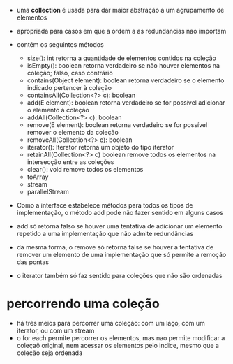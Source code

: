 * uma **collection** é usada para dar maior abstração a um agrupamento de elementos
* apropriada para casos em que a ordem a as redundancias nao importam
* contém os seguintes métodos
  * size(): int retorna a quantidade de elementos contidos na coleção
  * isEmpty(): boolean retorna verdadeiro se não houver elementos na coleção; falso, caso contrário
  * contains(Object element): boolean retorna verdadeiro se o elemento indicado pertencer à coleção
  * containsAll(Collection<?> c): boolean
  * add(E element): boolean retorna verdadeiro se for possível adicionar o elemento à coleção
  * addAll(Collection<?> c): boolean
  * remove(E element): boolean retorna verdadeiro se for possível remover o elemento da coleção
  * removeAll(Collection<?> c): boolean
  * iterator(): Iterator<E> retorna um objeto do tipo iterator
  * retainAll(Collection<?> c) boolean remove todos os elementos na intersecção entre as coleções
  * clear(): void remove todos os elementos
  * toArray
  * stream
  * parallelStream
  
* Como a interface estabelece métodos para todos os tipos de implementação, o método add pode não fazer sentido em alguns casos
* add só retorna falso se houver uma tentativa de adicionar um elemento repetido a uma implementação que não admite redundâncias
* da mesma forma, o remove só retorna false se houver a tentativa de remover um elemento de uma implementação que só permite a remoção das pontas
* o iterator também só faz sentido para coleções que não são ordenadas
  
# percorrendo uma coleção

* há três meios para percorrer uma coleção: com um laço, com um iterator, ou com um stream
* o for each permite percorrer os elementos, mas nao permite modificar a coleçaõ original, nem acessar os elementos pelo indice, mesmo que a coleção seja ordenada

  
